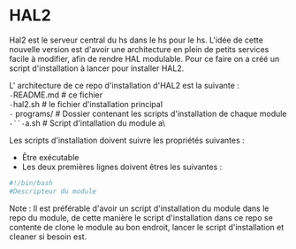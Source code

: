 # HAL2
Hal2 est le serveur central du hs dans le hs pour le hs.
L'idée de cette nouvelle version est d'avoir une architecture en plein de petits services facile à modifier, afin de rendre HAL modulable.
Pour ce faire on a créé un script d'installation à lancer pour installer HAL2.

L'	architecture de ce repo d'installation d'HAL2 est la suivante :\
`-`README.md # ce fichier\
`-`hal2.sh   # le fichier d'installation principal\
`-` programs/ # Dossier contenant les scripts d'installation de chaque module\
`-``-`a.sh     # Script d'intallation du module a\

Les scripts d'installation doivent suivre les propriétés suivantes :
- Être exécutable
- Les deux premières lignes doivent êtres les suivantes :

```bash
#!/bin/bash
#Descripteur du module
```

Note : Il est préférable d'avoir un script d'installation du module dans le repo du module, de cette manière le script d'installation dans ce repo se contente de clone le module au bon endroit, lancer le script d'installation et cleaner si besoin est.

